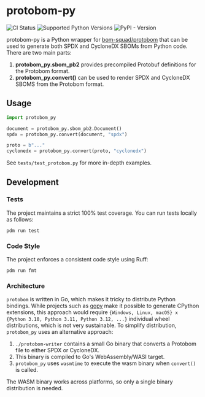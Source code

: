 # protobom-py

![CI Status](https://github.com/appcensus-app-analysis/protobom-py/actions/workflows/main.yml/badge.svg?branch=main)
![Supported Python Versions](https://shields.io/badge/python-%3E=3.10-blue)
![PyPI - Version](https://img.shields.io/pypi/v/protobom-py)


protobom-py is a Python wrapper for [bom-squad/protobom](https://github.com/bom-squad/protobom/)
that can be used to generate both SPDX and CycloneDX SBOMs from Python code. There are two main parts:

1. **protobom_py.sbom_pb2** provides precompiled Protobuf definitions for the Protobom format.
2. **protobom_py.convert()** can be used to render SPDX and CycloneDX SBOMS from the Protobom format.

## Usage

```python
import protobom_py

document = protobom_py.sbom_pb2.Document()
spdx = protobom_py.convert(document, "spdx")

proto = b"..."
cyclonedx = protobom_py.convert(proto, "cyclonedx")
```

See `tests/test_protobom.py` for more in-depth examples.

## Development

### Tests

The project maintains a strict 100% test coverage. You can run tests locally as follows:
```shell
pdm run test
```

### Code Style

The project enforces a consistent code style using Ruff:

```shell
pdm run fmt
```

### Architecture

`protobom` is written in Go, which makes it tricky to distribute Python bindings.
While projects such as [gopy](https://github.com/go-python/gopy) make it possible to generate CPython
extensions, this approach would require `{Windows, Linux, macOS} x {Python 3.10, Python 3.11, Python 3.12, ...}` 
individual wheel distributions, which is not very sustainable. 
To simplify distribution, `protobom_py` uses an alternative approach:

1. `./protobom-writer` contains a small Go binary that converts a Protobom file to either SPDX or CycloneDX.
2. This binary is compiled to Go's WebAssembly/WASI target.
3. `protobom_py` uses `wasmtime` to execute the wasm binary when `convert()` is called.

The WASM binary works across platforms, so only a single binary distribution is needed.
